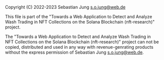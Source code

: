 Copyright (C) 2022-2023 Sebastian Jung <s.o.jung@web.de>

This file is part of the "Towards a Web Application to Detect and Analyze Wash Trading in NFT Collections on the Solana Blockchain (nft-research)" project.

The "Towards a Web Application to Detect and Analyze Wash Trading in NFT Collections on the Solana Blockchain (nft-research)" project can not be copied, distributed and used in any way with revenue-genrating products without the express
permission of Sebastian Jung <s.o.jung@web.de>.